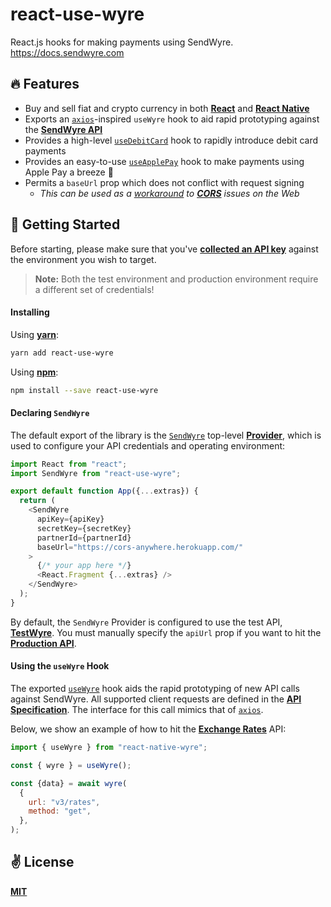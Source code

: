 # react-use-wyre
React.js hooks for making payments using SendWyre. https://docs.sendwyre.com

## 🔥 Features
  - Buy and sell fiat and crypto currency in both [**React**](https://reactjs.org/) and [**React Native**](https://reactnative.dev/)
  - Exports an [`axios`](https://github.com/axios/axios)-inspired `useWyre` hook to aid rapid prototyping against the [**SendWyre API**](https://docs.sendwyre.com/)
  - Provides a high-level [`useDebitCard`](./src/hooks/useDebitCard.ts) hook to rapidly introduce debit card payments
  - Provides an easy-to-use [`useApplePay`](./src/hooks/useApplePay.ts) hook to make payments using Apple Pay a breeze 🌊
  - Permits a `baseUrl` prop which does not conflict with request signing
    - _This can be used as a [workaround](https://cors-anywhere.herokuapp.com/) to [**CORS**](https://developer.mozilla.org/en-US/docs/Web/HTTP/CORS) issues on the Web_

## 🚀 Getting Started

Before starting, please make sure that you've [**collected an API key**](https://www.testwyre.com/) against the environment you wish to target.

> **Note:** Both the test environment and production environment require a different set of credentials!

#### Installing

Using [**yarn**](https://yarnpkg.com):

```bash
yarn add react-use-wyre
```

Using [**npm**](https://npmjs.com):

```bash
npm install --save react-use-wyre
```

#### Declaring `SendWyre`

The default export of the library is the [`SendWyre`](./src/providers/SendWyre.tsx) top-level [**Provider**](https://reactjs.org/docs/context.html), which is used to configure your API credentials and operating environment:

```javascript
import React from "react";
import SendWyre from "react-use-wyre";

export default function App({...extras}) {
  return (
    <SendWyre
      apiKey={apiKey}
      secretKey={secretKey}
      partnerId={partnerId}
      baseUrl="https://cors-anywhere.herokuapp.com/"
    >
      {/* your app here */}
      <React.Fragment {...extras} />
    </SendWyre>
  );
}
```

By default, the `SendWyre` Provider is configured to use the test API, [**TestWyre**](https://www.testwyre.com/). You must manually specify the `apiUrl` prop if you want to hit the [**Production API**](https://www.sendwyre.com/).

#### Using the `useWyre` Hook

The exported [`useWyre`](./src/hooks/useWyre.ts) hook aids the rapid prototyping of new API calls against SendWyre. All supported client requests are defined in the [**API Specification**](https://docs.sendwyre.com). The interface for this call mimics that of [`axios`](https://github.com/axios/axios).

Below, we show an example of how to hit the [**Exchange Rates**](https://docs.sendwyre.com/docs/live-exchange-rates) API:

```javascript
import { useWyre } from "react-native-wyre";

const { wyre } = useWyre();

const {data} = await wyre(
  {
    url: "v3/rates",
    method: "get",
  },
);
```

## ✌️ License
[**MIT**](./LICENSE)
